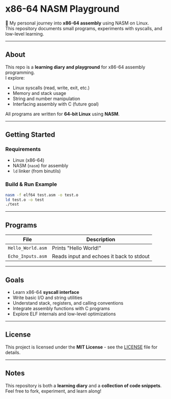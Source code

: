 # x86-64 NASM Playground

🚀 My personal journey into **x86-64 assembly** using NASM on Linux.  
This repository documents small programs, experiments with syscalls, and low-level learning.

---

## About

This repo is a **learning diary and playground** for x86-64 assembly programming.  
I explore:
- Linux syscalls (read, write, exit, etc.)
- Memory and stack usage
- String and number manipulation
- Interfacing assembly with C (future goal)

All programs are written for **64-bit Linux** using **NASM**.

---

## Getting Started

### Requirements
- Linux (x86-64)
- NASM (`nasm`) for assembly
- `ld` linker (from binutils)

### Build & Run Example

```bash
nasm -f elf64 test.asm -o test.o
ld test.o -o test
./test
````

---

## Programs

| File         | Description                                |
| ------------ | ------------------------------------------ |
| `Hello_World.asm`  | Prints "Hello World!"                     |
| `Echo_Inputs.asm`   | Reads input and echoes it back to stdout   |

---

## Goals

* Learn x86-64 **syscall interface**
* Write basic I/O and string utilities
* Understand stack, registers, and calling conventions
* Integrate assembly functions with C programs
* Explore ELF internals and low-level optimizations

---

## License

This project is licensed under the **MIT License** - see the [LICENSE](LICENSE) file for details.

---

## Notes

This repository is both a **learning diary** and a **collection of code snippets**.
Feel free to fork, experiment, and learn along!

```
